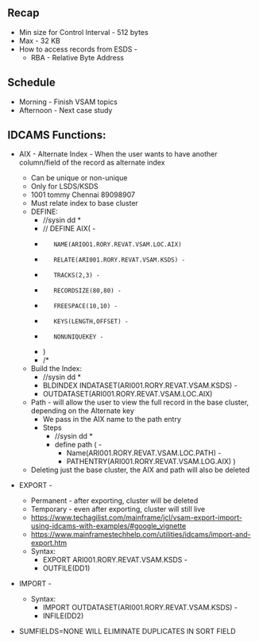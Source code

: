 ## Recap
- Min size for Control Interval - 512 bytes
- Max - 32 KB
- How to access records from ESDS - 
    - RBA - Relative Byte Address

## Schedule
- Morning - Finish VSAM topics
- Afternoon - Next case study


## IDCAMS Functions:
- AIX - Alternate Index - When the user wants to have another column/field of the record as alternate index
    - Can be unique or non-unique
    - Only for LSDS/KSDS
    - 1001 tommy Chennai 89098907
    - Must relate index to base cluster
    - DEFINE:
        - //sysin    dd *
        - //   DEFINE AIX( -
        -        NAME(ARIOO1.RORY.REVAT.VSAM.LOC.AIX)
        -        RELATE(ARI001.RORY.REVAT.VSAM.KSDS) -
        -        TRACKS(2,3) -
        -        RECORDSIZE(80,80) -
        -        FREESPACE(10,10) -
        -        KEYS(LENGTH,OFFSET) -
        -        NONUNIQUEKEY -
        - )
        - /*
    - Build the Index:
        - //sysin    dd *
        -    BLDINDEX INDATASET(ARI001.RORY.REVAT.VSAM.KSDS) -
        -    OUTDATASET(ARI001.RORY.REVAT.VSAM.LOC.AIX)
    - Path - will allow the user to view the full record in the base cluster, depending on the Alternate key
        - We pass in the AIX name to the path entry
        - Steps
            - //sysin dd *
            - define path ( -
                - Name(ARI001.RORY.REVAT.VSAM.LOC.PATH) -
                - PATHENTRY(ARI001.RORY.REVAT.VSAM.LOG.AIX)
            )
    - Deleting just the base cluster, the AIX and path will also be deleted
- EXPORT -
    - Permanent - after exporting, cluster will be deleted
    - Temporary - even after exporting, cluster will still live
    - https://www.techagilist.com/mainframe/jcl/vsam-export-import-using-idcams-with-examples/#google_vignette
    - https://www.mainframestechhelp.com/utilities/idcams/import-and-export.htm
    - Syntax:
        - EXPORT ARI001.RORY.REVAT.VSAM.KSDS -
        - OUTFILE(DD1)
- IMPORT -
    - Syntax:
        - IMPORT OUTDATASET(ARI001.RORY.REVAT.VSAM.KSDS) -
        - INFILE(DD2)


- SUMFIELDS=NONE WILL ELIMINATE DUPLICATES IN SORT FIELD